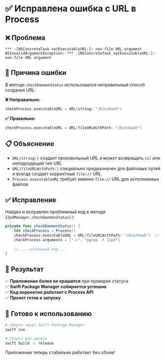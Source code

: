 # ✅ Исправлена ошибка с URL в Process

## ❌ Проблема
```
*** -[NSConcreteTask setExecutableURL:]: non-file URL argument
NSInvalidArgumentException: *** -[NSConcreteTask setExecutableURL:]: non-file URL argument
```

## 🔧 Причина ошибки
В методе `checkDaemonStatus` использовался неправильный способ создания URL:

**❌ Неправильно:**
```swift
checkProcess.executableURL = URL(string: "/bin/bash")
```

**✅ Правильно:**
```swift
checkProcess.executableURL = URL(fileURLWithPath: "/bin/bash")
```

## 📋 Объяснение

- `URL(string:)` создает произвольный URL и может возвращать `nil` или неподходящий тип URL
- `URL(fileURLWithPath:)` специально предназначен для файловых путей и всегда создает корректный `file://` URL
- `Process.executableURL` требует именно `file://` URL для исполняемых файлов

## ✅ Исправление

Найден и исправлен проблемный код в методе `I2pdManager.checkDaemonStatus()`:

```swift
private func checkDaemonStatus() {
    let checkProcess = Process()
    checkProcess.executableURL = URL(fileURLWithPath: "/bin/bash")  // ← Исправлено
    checkProcess.arguments = ["-c", "pgrep -f i2pd"]
    
    // ... остальной код ...
}
```

## 🎯 Результат

✅ **Приложение более не крашится** при проверке статуса  
✅ **Swift Package Manager собирается успешно**  
✅ **Код корректно работает с Process API**  
✅ **Проект готов к запуску**  

## 🚀 Готово к использованию

```bash
# Запуск через Swift Package Manager
swift run

# Сборка для релиза
swift build -c release
```

Приложение теперь стабильно работает без сбоев!
